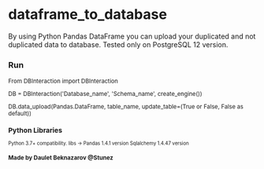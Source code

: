 # dataframe_to_database
By using Python Pandas DataFrame you can upload 
your duplicated and not duplicated data to database.
Tested only on PostgreSQL 12 version.

### Run

<sub>
From DBInteraction import DBInteraction

DB = DBInteraction('Database_name', 'Schema_name', create_engine())

DB.data_upload(Pandas.DataFrame, table_name, update_table=(True or False, False as default))
</sub>

### Python Libraries
<sub>
Python 3.7+ compatibility.
    libs -> Pandas 1.4.1 version
            Sqlalchemy 1.4.47 version
</sub>

#### Made by Daulet Beknazarov @Stunez

